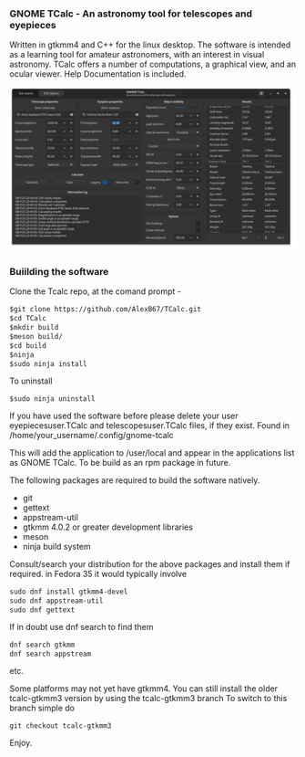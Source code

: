 
### GNOME TCalc - An astronomy tool for telescopes and eyepieces 

Written in gtkmm4 and C++ for the linux desktop. The software is intended as a learning tool for amateur astronomers, with an interest in visual astronomy. TCalc offers a number of computations, a graphical view, and an ocular viewer. Help Documentation is included.

<img src="data/screenshots/tcalc-gtkmm4.png">

### Buiilding the software
Clone the Tcalc repo, at the comand prompt - 

```
$git clone https://github.com/AlexB67/TCalc.git
$cd TCalc
$mkdir build
$meson build/
$cd build
$ninja
$sudo ninja install
```

To uninstall

```
$sudo ninja uninstall
```

If you have used the software before please delete your user eyepiecesuser.TCalc and telescopesuser.TCalc files, if they exist. Found in /home/your_username/.config/gnome-tcalc

This will add the application to /user/local and appear in the applications list as GNOME TCalc. To be build as an rpm package in future. 

The following packages are required to build the software natively.
* git
* gettext
* appstream-util
* gtkmm 4.0.2 or greater development libraries
* meson
* ninja build system

Consult/search your distribution for the above packages and install them if required. in Fedora 35 it would typically involve
```
sudo dnf install gtkmm4-devel
sudo dnf appstream-util
sudo dnf gettext
```

If in doubt use dnf search to find them

```
dnf search gtkmm
dnf search appstream
```

etc. 

Some platforms may not yet have gtkmm4. You can still install the older tcalc-gtkmm3 version by using the tcalc-gtkmm3 branch
To switch to this branch simple do
```
git checkout tcalc-gtkmm3
```
Enjoy.